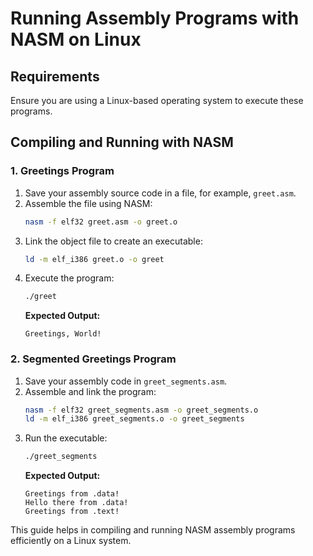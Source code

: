 # Running Assembly Programs with NASM on Linux

## Requirements
Ensure you are using a Linux-based operating system to execute these programs.

## Compiling and Running with NASM

### 1. Greetings Program

1. Save your assembly source code in a file, for example, `greet.asm`.
2. Assemble the file using NASM:
   ```bash
   nasm -f elf32 greet.asm -o greet.o
   ```
3. Link the object file to create an executable:
   ```bash
   ld -m elf_i386 greet.o -o greet
   ```
4. Execute the program:
   ```bash
   ./greet
   ```
   **Expected Output:**
   ```
   Greetings, World!
   ```

### 2. Segmented Greetings Program

1. Save your assembly code in `greet_segments.asm`.
2. Assemble and link the program:
   ```bash
   nasm -f elf32 greet_segments.asm -o greet_segments.o
   ld -m elf_i386 greet_segments.o -o greet_segments
   ```
3. Run the executable:
   ```bash
   ./greet_segments
   ```
   **Expected Output:**
   ```
   Greetings from .data!
   Hello there from .data!
   Greetings from .text!
   ```

This guide helps in compiling and running NASM assembly programs efficiently on a Linux system.
